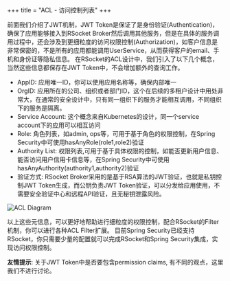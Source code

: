 +++
title = "ACL - 访问控制列表"
+++

前面我们介绍了JWT机制，JWT Token是保证了是身份验证(Authentication)，确保了应用能够接入到RSocket Broker然后调用其他服务，但是在具体的服务调用过程中，还会涉及到更细粒度的访问权限控制(Authorization)，如客户信息是非常保密的，不是所有的应用都能调用UserService，从而获得客户的email、手机和身份证等隐私信息。
在RSocket的ACL设计中，我们引入了以下几个概念，当然这些信息都保存在JWT Token中，不会增加额外的查询工作。

* AppID: 应用唯一ID，你可以使用应用名称等，确保内部唯一
* OrgID: 应用所在的公司、组织或者部门ID，这个在后续的多租户设计中用处非常大，在通常的安全设计中，只有同一组织下的服务才能相互调用，不同组织下的服务是隔离。
* Service Account: 这个概念来自Kubernetes的设计，同一个service account下的应用可以相互访问
* Role: 角色列表，如admin, ops等，可用于基于角色的权限控制，在Spring Security中可使用hasAnyRole(role1,role2)验证
* Authority List: 权限列表,可用于基于具体权限的控制，如能否更新用户信息、能否访问用户信用卡信息等，在Spring Security中可使用hasAnyAuthority(authority1,authority2)验证
* 验证方式: RSocket Broker采用的是基于RSA算法的JWT验证，也就是私钥控制JWT Token生成，而公钥负责JWT Token验证，可以分发给应用使用，不需要安全验证中心和远程API验证，且无秘钥泄露风险。

![ACL Diagram](/images/security/acl.png)

以上这些元信息，可以更好地帮助进行细粒度的权限控制，配合RSocket的Filter机制，你可以进行各种ACL Filter扩展。 目前Spring Security已经支持RSocket，你只需要少量的配置就可以完成RSocket和Spring Security集成，实现访问权限控制。

**友情提示**: 关于JWT Token中是否要包含permission claims, 有不同的观点，这里我们不进行讨论。
